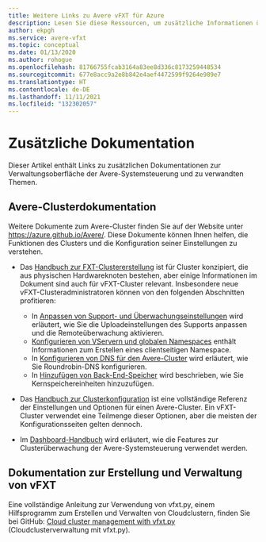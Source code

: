 ```yaml
---
title: Weitere Links zu Avere vFXT für Azure
description: Lesen Sie diese Ressourcen, um zusätzliche Informationen über Avere vFXT for Azure einschließlich der Dokumentationen zu Avere-Clustern und der vFXT-Verwaltung zu erhalten.
author: ekpgh
ms.service: avere-vfxt
ms.topic: conceptual
ms.date: 01/13/2020
ms.author: rohogue
ms.openlocfilehash: 81766755fcab3164a83ee8d336c8173259448534
ms.sourcegitcommit: 677e8acc9a2e8b842e4aef4472599f9264e989e7
ms.translationtype: HT
ms.contentlocale: de-DE
ms.lasthandoff: 11/11/2021
ms.locfileid: "132302057"
---
```

# <a name="additional-documentation"></a>Zusätzliche Dokumentation

Dieser Artikel enthält Links zu zusätzlichen Dokumentationen zur Verwaltungsoberfläche der Avere-Systemsteuerung und zu verwandten Themen.

## <a name="avere-cluster-documentation"></a>Avere-Clusterdokumentation

Weitere Dokumente zum Avere-Cluster finden Sie auf der Website unter <https://azure.github.io/Avere/>. Diese Dokumente können Ihnen helfen, die Funktionen des Clusters und die Konfiguration seiner Einstellungen zu verstehen.

* Das [Handbuch zur FXT-Clustererstellung](https://azure.github.io/Avere/#fxt_cluster) ist für Cluster konzipiert, die aus physischen Hardwareknoten bestehen, aber einige Informationen im Dokument sind auch für vFXT-Cluster relevant. Insbesondere neue vFXT-Clusteradministratoren können von den folgenden Abschnitten profitieren:
  * In [Anpassen von Support- und Überwachungseinstellungen](https://azure.github.io/Avere/legacy/create_cluster/4_8/html/config_support.html#config-support) wird erläutert, wie Sie die Uploadeinstellungen des Supports anpassen und die Remoteüberwachung aktivieren.
  * [Konfigurieren von VServern und globalen Namespaces](https://azure.github.io/Avere/legacy/create_cluster/4_8/html/config_vserver.html#config-vserver) enthält Informationen zum Erstellen eines clientseitigen Namespace.
  * In [Konfigurieren von DNS für den Avere-Cluster](https://azure.github.io/Avere/legacy/create_cluster/4_8/html/config_network.html#dns-overview) wird erläutert, wie Sie Roundrobin-DNS konfigurieren.
  * In [Hinzufügen von Back-End-Speicher](https://azure.github.io/Avere/legacy/create_cluster/4_8/html/config_core_filer.html#add-core-filer) wird beschrieben, wie Sie Kernspeichereinheiten hinzuzufügen.

* Das [Handbuch zur Clusterkonfiguration](https://azure.github.io/Avere/#operations) ist eine vollständige Referenz der Einstellungen und Optionen für einen Avere-Cluster. Ein vFXT-Cluster verwendet eine Teilmenge dieser Optionen, aber die meisten der Konfigurationsseiten gelten dennoch.

* Im [Dashboard-Handbuch](https://azure.github.io/Avere/#operations) wird erläutert, wie die Features zur Clusterüberwachung der Avere-Systemsteuerung verwendet werden.

## <a name="vfxt-creation-and-management-documentation"></a>Dokumentation zur Erstellung und Verwaltung von vFXT

Eine vollständige Anleitung zur Verwendung von vfxt.py, einem Hilfsprogramm zum Erstellen und Verwalten von Cloudclustern, finden Sie bei GitHub: [Cloud cluster management with vfxt.py](https://github.com/Azure/AvereSDK/blob/master/docs/README.md) (Cloudclusterverwaltung mit vfxt.py).
